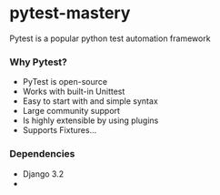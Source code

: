 # pytest-mastery

 Pytest is a popular python test automation framework

### Why Pytest?

- PyTest is open-source
- Works with built-in Unittest
- Easy to start with and simple syntax
- Large community support
- Is highly extensible by using plugins
- Supports Fixtures...

### Dependencies

- Django 3.2
- 